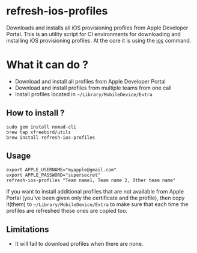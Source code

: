 # refresh-ios-profiles
Downloads and installs all iOS provisioning profiles from Apple Developer Portal. This is an utility script for CI environments for downloading and installing iOS provisioning profiles. At the core it is using the [ios](http://nomad-cli.com) command.

# What it can do ?

* Download and install all profiles from Apple Developer Portal
* Download and install profiles from multiple teams from one call
* Install profiles located in ```~/Library/MobileDevice/Extra```

## How to install ?

```shell
sudo gem install nomad-cli
brew tap xfreebird/utils
brew install refresh-ios-profiles
```

## Usage

```shell
export APPLE_USERNAME="myapple@gmail.com"
export APPLE_PASSWORD="supersecret"
refresh-ios-profiles "Team name1, Team name 2, Other team name"
```

If you want to install additional profiles that are not available from Apple Portal (you've been given only the certificate and the profile), then copy it(them) to ```~/Library/MobileDevice/Extra``` to make sure that each time the profiles are refreshed these ones are copied too.

## Limitations
* It will fail to download profiles when there are none.

